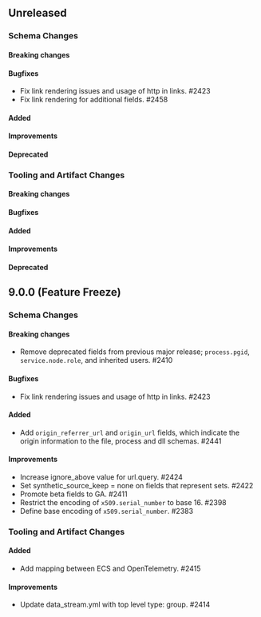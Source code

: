 <!-- When adding an entry to the Changelog:

- Please follow the Keep a Changelog: http://keepachangelog.com/ guidelines.
- Please insert your changelog line ordered by PR ID.
- Make sure you add your entry to the correct section (schema or tooling).

Thanks, you're awesome :-) -->

## Unreleased

### Schema Changes

#### Breaking changes

#### Bugfixes

* Fix link rendering issues and usage of http in links. #2423
* Fix link rendering for additional fields. #2458

#### Added

#### Improvements

#### Deprecated

### Tooling and Artifact Changes

#### Breaking changes

#### Bugfixes

#### Added

#### Improvements

#### Deprecated


## 9.0.0 (Feature Freeze)

### Schema Changes

#### Breaking changes

* Remove deprecated fields from previous major release; `process.pgid`, `service.node.role`, and inherited users. #2410

#### Bugfixes

* Fix link rendering issues and usage of http in links. #2423

#### Added

* Add `origin_referrer_url` and `origin_url` fields, which indicate the origin information to the file, process and dll schemas. #2441

#### Improvements

* Increase ignore_above value for url.query. #2424
* Set synthetic_source_keep = none on fields that represent sets. #2422
* Promote beta fields to GA. #2411
* Restrict the encoding of `x509.serial_number` to base 16. #2398
* Define base encoding of `x509.serial_number`. #2383

### Tooling and Artifact Changes

#### Added

* Add mapping between ECS and OpenTelemetry. #2415

#### Improvements

* Update data_stream.yml with top level type: group. #2414

<!-- All empty sections:

## Unreleased

### Schema Changes

#### Breaking changes

#### Bugfixes

#### Added

#### Improvements

#### Deprecated

### Tooling and Artifact Changes

#### Breaking changes

#### Bugfixes

#### Added

#### Improvements

#### Deprecated

-->
